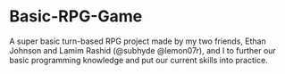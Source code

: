 # Basic-RPG-Game
A super basic turn-based RPG project made by my two friends, Ethan Johnson and Lamim Rashid (@subhyde @lemon07r), and I to further our basic programming knowledge and put our 
current skills into practice.


